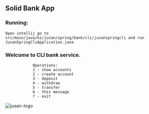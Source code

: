## Solid Bank App 
### Running: 
    Open intellij go to src/main/java/kz/jusan/spring/bank/cli/jusanspringcli and run JusanSpringCliApplication.java
### Welcome to CLI bank service.
                Operations:
                1 - show accounts
                2 - create account
                3 - deposit
                4 - withdraw
                5 - transfer
                6 - this message
                7 - exit

![jusan-logo](https://ucarecdn.com/b21a5e4e-7170-4b0b-834d-3698c1039464/)
